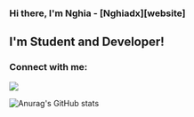 ### Hi there, I'm Nghia - [Nghiadx][website] 

## I'm Student and Developer!

### Connect with me: 
<img src="{https://img.shields.io/badge/TEXT-ffbb00?style=for-the-badge&logo=Facebook&logoColor=white}" />

![Anurag's GitHub stats](https://github-readme-stats.vercel.app/api?username=nguyenhieunghia2001&show_icons=true&theme=radical)

